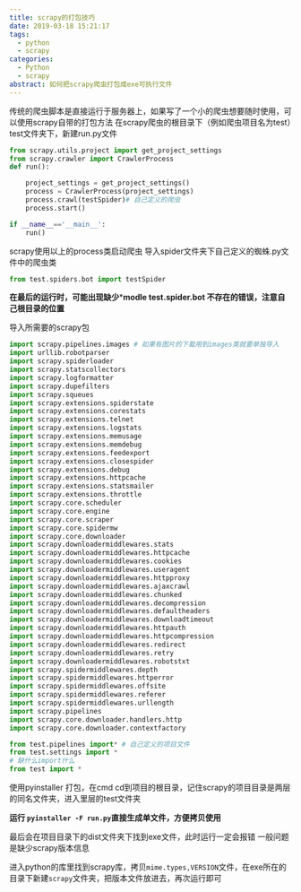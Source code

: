 ```yaml
---
title: scrapy的打包技巧
date: 2019-03-18 15:21:17
tags:
  - python
  - scrapy
categories:
  - Python
  - scrapy
abstract: 如何把scrapy爬虫打包成exe可执行文件
---
```


传统的爬虫脚本是直接运行于服务器上，如果写了一个小的爬虫想要随时使用，可以使用scrapy自带的打包方法
在scrapy爬虫的根目录下（例如爬虫项目名为test）test文件夹下，新建run.py文件<!--more-->

```python
from scrapy.utils.project import get_project_settings
from scrapy.crawler import CrawlerProcess
def run():

    project_settings = get_project_settings()
    process = CrawlerProcess(project_settings)
    process.crawl(testSpider)# 自己定义的爬虫
    process.start()

if __name__=='__main__':
    run()
```

scrapy使用以上的process类启动爬虫
导入spider文件夹下自己定义的蜘蛛.py文件中的爬虫类

```python
from test.spiders.bot import testSpider
```

**在最后的运行时，可能出现缺少*****modle test.spider.bot 不存在的错误，注意自己根目录的位置**

导入所需要的scrapy包

```python
import scrapy.pipelines.images # 如果有图片的下载用到images类就要单独导入
import urllib.robotparser
import scrapy.spiderloader
import scrapy.statscollectors
import scrapy.logformatter
import scrapy.dupefilters
import scrapy.squeues
import scrapy.extensions.spiderstate
import scrapy.extensions.corestats
import scrapy.extensions.telnet
import scrapy.extensions.logstats
import scrapy.extensions.memusage
import scrapy.extensions.memdebug
import scrapy.extensions.feedexport
import scrapy.extensions.closespider
import scrapy.extensions.debug
import scrapy.extensions.httpcache
import scrapy.extensions.statsmailer
import scrapy.extensions.throttle
import scrapy.core.scheduler
import scrapy.core.engine
import scrapy.core.scraper
import scrapy.core.spidermw
import scrapy.core.downloader
import scrapy.downloadermiddlewares.stats
import scrapy.downloadermiddlewares.httpcache
import scrapy.downloadermiddlewares.cookies
import scrapy.downloadermiddlewares.useragent
import scrapy.downloadermiddlewares.httpproxy
import scrapy.downloadermiddlewares.ajaxcrawl
import scrapy.downloadermiddlewares.chunked
import scrapy.downloadermiddlewares.decompression
import scrapy.downloadermiddlewares.defaultheaders
import scrapy.downloadermiddlewares.downloadtimeout
import scrapy.downloadermiddlewares.httpauth
import scrapy.downloadermiddlewares.httpcompression
import scrapy.downloadermiddlewares.redirect
import scrapy.downloadermiddlewares.retry
import scrapy.downloadermiddlewares.robotstxt
import scrapy.spidermiddlewares.depth
import scrapy.spidermiddlewares.httperror
import scrapy.spidermiddlewares.offsite
import scrapy.spidermiddlewares.referer
import scrapy.spidermiddlewares.urllength
import scrapy.pipelines
import scrapy.core.downloader.handlers.http
import scrapy.core.downloader.contextfactory

from test.pipelines import* # 自己定义的项目文件
from test.settings import *
# 缺什么import什么
from test import *
```

使用pyinstaller 打包，在cmd cd到项目的根目录，记住scrapy的项目目录是两层的同名文件夹，进入里层的test文件夹

**运行 `pyinstaller -F run.py`直接生成单文件，方便拷贝使用**

最后会在项目目录下的dist文件夹下找到exe文件，此时运行一定会报错
一般问题是缺少scrapy版本信息

进入python的库里找到scrapy库，拷贝`mime.types,VERSION`文件，在exe所在的目录下新建`scrapy`文件夹，把版本文件放进去，再次运行即可